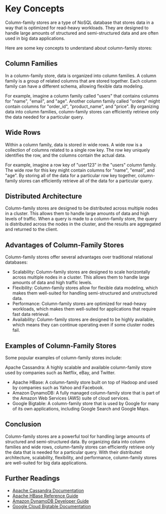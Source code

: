 # Key Concepts

Column-family stores are a type of NoSQL database that stores data in a way that is optimized for read-heavy workloads. They are designed to handle large amounts of structured and semi-structured data and are often used in big data applications.

Here are some key concepts to understand about column-family stores:

## **Column Families**

In a column-family store, data is organized into column families. A column family is a group of related columns that are stored together. Each column family can have a different schema, allowing flexible data modeling.

For example, imagine a column family called "users" that contains columns for "name", "email", and "age". Another column family called "orders" might contain columns for "order_id", "product_name", and "price". By organizing data into column families, column-family stores can efficiently retrieve only the data needed for a particular query.

## **Wide Rows**

Within a column family, data is stored in wide rows. A wide row is a collection of columns related to a single row key. The row key uniquely identifies the row, and the columns contain the actual data.

For example, imagine a row key of "user123" in the "users" column family. The wide row for this key might contain columns for "name", "email", and "age". By storing all of the data for a particular row key together, column-family stores can efficiently retrieve all of the data for a particular query.

## **Distributed Architecture**

Column-family stores are designed to be distributed across multiple nodes in a cluster. This allows them to handle large amounts of data and high levels of traffic. When a query is made to a column-family store, the query is distributed across the nodes in the cluster, and the results are aggregated and returned to the client.

## **Advantages of Column-Family Stores**

Column-family stores offer several advantages over traditional relational databases:

- Scalability: Column-family stores are designed to scale horizontally across multiple nodes in a cluster. This allows them to handle large amounts of data and high traffic levels.
- Flexibility: Column-family stores allow for flexible data modeling, which makes them well-suited for handling semi-structured and unstructured data.
- Performance: Column-family stores are optimized for read-heavy workloads, which makes them well-suited for applications that require fast data retrieval.
- Availability: Column-family stores are designed to be highly available, which means they can continue operating even if some cluster nodes fail.

## **Examples of Column-Family Stores**

Some popular examples of column-family stores include:

Apache Cassandra: A highly scalable and available column-family store used by companies such as Netflix, eBay, and Twitter.

- Apache HBase: A column-family store built on top of Hadoop and used by companies such as Yahoo and Facebook.
- Amazon DynamoDB: A fully managed column-family store that is part of the Amazon Web Services (AWS) suite of cloud services.
- Google Bigtable: A column-family store that is used by Google for many of its own applications, including Google Search and Google Maps.

## **Conclusion**

Column-family stores are a powerful tool for handling large amounts of structured and semi-structured data. By organizing data into column families and wide rows, column-family stores can efficiently retrieve only the data that is needed for a particular query. With their distributed architecture, scalability, flexibility, and performance, column-family stores are well-suited for big data applications.

## **Further Readings**

- [Apache Cassandra Documentation](https://cassandra.apache.org/doc/latest/)
- [Apache HBase Reference Guide](https://hbase.apache.org/book.html)
- [Amazon DynamoDB Developer Guide](https://docs.aws.amazon.com/amazondynamodb/latest/developerguide/Introduction.html)
- [Google Cloud Bigtable Documentation](https://cloud.google.com/bigtable/docs/)
